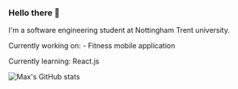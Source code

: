 ### Hello there 👋
I'm a software engineering student at Nottingham Trent university.

Currently working on: - Fitness mobile application

Currently learning: React.js

![Max's GitHub stats](https://github-readme-stats.vercel.app/api?username=MaxSmith19&count_private=true&show_icons=true&theme=synthwave)

